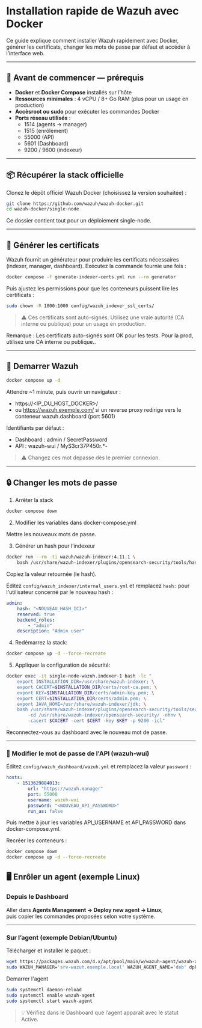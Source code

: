 # Installation rapide de Wazuh avec Docker

Ce guide explique comment installer Wazuh rapidement avec Docker, générer les certificats, changer les mots de passe par défaut et accéder à l’interface web.

---

## 🧰 Avant de commencer — prérequis

- **Docker** et **Docker Compose** installés sur l’hôte
- **Ressources minimales** : 4 vCPU / 8+ Go RAM (plus pour un usage en production)
- **Accèsroot ou sudo** pour exécuter les commandes Docker
- **Ports réseau utilisés** :
  - 1514 (agents → manager)
  - 1515 (enrôlement)
  - 55000 (API)
  - 5601 (Dashboard)
  - 9200 / 9600 (indexeur)

---

## 📦 Récupérer la stack officielle

Clonez le dépôt officiel Wazuh Docker (choisissez la version souhaitée) :

```bash
git clone https://github.com/wazuh/wazuh-docker.git
cd wazuh-docker/single-node
```

Ce dossier contient tout pour un déploiement single-node.

---

## 🔐 Générer les certificats

Wazuh fournit un générateur pour produire les certificats nécessaires (indexer, manager, dashboard). Exécutez la commande fournie une fois :

```bash
docker compose -f generate-indexer-certs.yml run --rm generator
```

Puis ajustez les permissions pour que les conteneurs puissent lire les certificats :

```bash
sudo chown -R 1000:1000 config/wazuh_indexer_ssl_certs/
```

> ⚠️ Ces certificats sont auto-signés. Utilisez une vraie autorité (CA interne ou publique) pour un usage en production.

Remarque : Les certificats auto-signés sont OK pour les tests. Pour la prod, utilisez une CA interne ou publique..

---

## 🚀 Demarrer Wazuh


```bash
docker compose up -d
```

Attendre ~1 minute, puis ouvrir un navigateur :

- https://<IP_DU_HOST_DOCKER>/
- ou https://wazuh.exemple.com/ si un reverse proxy redirige vers le conteneur wazuh.dashboard (port 5601)

Identifiants par défaut :

- Dashboard : admin / SecretPassword
- API : wazuh-wui / MyS3cr37P450r.*-

> ⚠️ Changez ces mot depasse dès le premier connexion.

---

## 🔒 Changer les mots de passe


1. Arrêter la stack

```bash
docker compose down
```

2. Modifier les variables dans docker-compose.yml

Mettre les nouveaux mots de passe.

3. Générer un hash pour l’indexeur

```bash
docker run --rm -ti wazuh/wazuh-indexer:4.11.1 \
	bash /usr/share/wazuh-indexer/plugins/opensearch-security/tools/hash.sh
```

Copiez la valeur retournée (le hash).

Éditez `config/wazuh_indexer/internal_users.yml` et remplacez `hash:` pour l'utilisateur concerné par le nouveau hash :

```yaml
admin:
	hash: "<NOUVEAU_HASH_ICI>"
	reserved: true
	backend_roles:
		- "admin"
	description: "Admin user"
```

4. Redémarrez la stack:

```bash
docker compose up -d --force-recreate
```

5. Appliquer la configuration de sécurité:

```bash
docker exec -it single-node-wazuh.indexer-1 bash -lc "
	export INSTALLATION_DIR=/usr/share/wazuh-indexer; \
	export CACERT=$INSTALLATION_DIR/certs/root-ca.pem; \
	export KEY=$INSTALLATION_DIR/certs/admin-key.pem; \
	export CERT=$INSTALLATION_DIR/certs/admin.pem; \
	export JAVA_HOME=/usr/share/wazuh-indexer/jdk; \
	bash /usr/share/wazuh-indexer/plugins/opensearch-security/tools/securityadmin.sh \
		-cd /usr/share/wazuh-indexer/opensearch-security/ -nhnv \
		-cacert $CACERT -cert $CERT -key $KEY -p 9200 -icl"
```

Reconnectez-vous au dashboard avec le nouveau mot de passe.

---

### 🔑 Modifier le mot de passe de l'API (wazuh-wui)

Éditez `config/wazuh_dashboard/wazuh.yml` et remplacez la valeur `password` :

```yaml
hosts:
    - 1513629884013:
        url: "https://wazuh.manager"
        port: 55000
        username: wazuh-wui
        password: "<NOUVEAU_API_PASSWORD>"
        run_as: false
```

Puis mettre à jour les variables API_USERNAME et API_PASSWORD dans docker-compose.yml.

Recréer les conteneurs :

```bash
docker compose down
docker compose up -d --force-recreate
```

## 🖥️ Enrôler un agent (exemple Linux)

### Depuis le Dashboard

Aller dans **Agents Management → Deploy new agent → Linux**,  
puis copier les commandes proposées selon votre système.

---

### Sur l’agent (exemple Debian/Ubuntu)

Télécharger et installer le paquet :

```bash
wget https://packages.wazuh.com/4.x/apt/pool/main/w/wazuh-agent/wazuh-agent_4.11.1-1_amd64.deb
sudo WAZUH_MANAGER='srv-wazuh.exemple.local' WAZUH_AGENT_NAME='deb' dpkg -i ./wazuh-agent_4.11.1-1_amd64.deb
```

Demarrer l'agent

```bash
sudo systemctl daemon-reload
sudo systemctl enable wazuh-agent
sudo systemctl start wazuh-agent
```
> 💡 Vérifiez dans le Dashboard que l’agent apparaît avec le statut Active.

